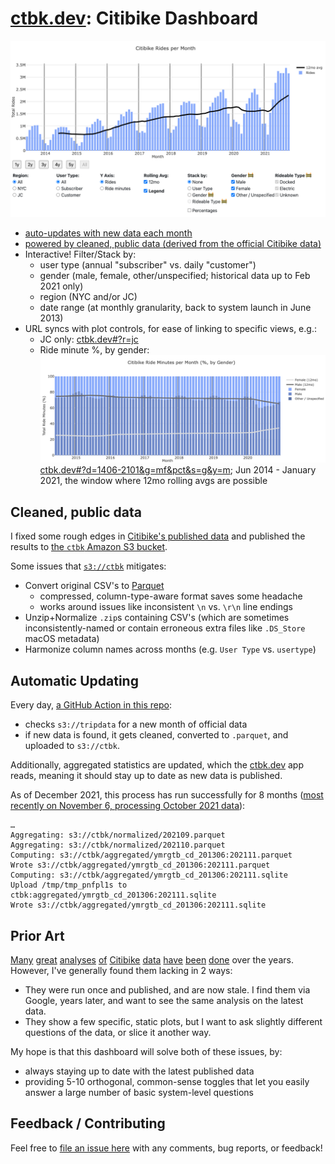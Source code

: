 # [ctbk.dev](https://ctbk.dev/): Citibike Dashboard

[![Screenshot of dashboard; per-month ride counts going back 5 years, with a 12mo rolling avg showing mostly steady growth](./screenshot.png)][ctbk.dev]

- [auto-updates with new data each month](#auto-update)
- [powered by cleaned, public data (derived from the official Citibike data)](#cleaned-data)
- Interactive! Filter/Stack by:
  - user type (annual "subscriber" vs. daily "customer")
  - gender (male, female, other/unspecified; historical data up to Feb 2021 only)
  - region (NYC and/or JC)
  - date range (at monthly granularity, back to system launch in June 2013)
- URL syncs with plot controls, for ease of linking to specific views, e.g.:
  - JC only: [ctbk.dev#?r=jc](https://ctbk.dev/#?r=jc)
  - Ride minute %, by gender:
    [![](./gender-percents-minutes.png)][gender pcts plot]
    [ctbk.dev#?d=1406-2101&g=mf&pct&s=g&y=m][gender pcts plot]; Jun 2014 - January 2021, the window where 12mo rolling avgs are possible


## Cleaned, public data <a id="cleaned-data"></a>
I fixed some rough edges in [Citibike's published data][citibike system data] and published the results to [the `ctbk` Amazon S3 bucket][`s3://ctbk`].

Some issues that [`s3://ctbk`] mitigates:
- Convert original CSV's to [Parquet]
  - compressed, column-type-aware format saves some headache
  - works around issues like inconsistent `\n` vs. `\r\n` line endings
- Unzip+Normalize `.zip`s containing CSV's (which are sometimes inconsistently-named or contain erroneous extra files like `.DS_Store` macOS metadata)
- Harmonize column names across months (e.g. `User Type` vs. `usertype`)

## Automatic Updating <a id="auto-update"></a>
Every day, [a GitHub Action in this repo](https://github.com/neighbor-ryan/ctbk.dev/actions):
- checks `s3://tripdata` for a new month of official data
- if new data is found, it gets cleaned, converted to `.parquet`, and uploaded to `s3://ctbk`.

Additionally, aggregated statistics are updated, which the [ctbk.dev] app reads, meaning it should stay up to date as new data is published.

As of December 2021, this process has run successfully for 8 months ([most recently on November 6, processing October 2021 data][202110 GHA]):
```
…
Aggregating: s3://ctbk/normalized/202109.parquet
Aggregating: s3://ctbk/normalized/202110.parquet
Computing: s3://ctbk/aggregated/ymrgtb_cd_201306:202111.parquet
Wrote s3://ctbk/aggregated/ymrgtb_cd_201306:202111.parquet
Computing: s3://ctbk/aggregated/ymrgtb_cd_201306:202111.sqlite
Upload /tmp/tmp_pnfpl1s to ctbk:aggregated/ymrgtb_cd_201306:202111.sqlite
Wrote s3://ctbk/aggregated/ymrgtb_cd_201306:202111.sqlite
```

## Prior Art
[Many][ckran-20210305] [great][toddschneider-20160113] [analyses][jc-analysis-2017] [of][jc-analysis-2018] [Citibike][datastudio-analysis] [data][cl2871-analysis] [have][tableau #citibike] [been][coursera citibike viz course] [done][juanjocarin analysis] over the years. However, I've generally found them lacking in 2 ways:
- They were run once and published, and are now stale. I find them via Google, years later, and want to see the same analysis on the latest data.
- They show a few specific, static plots, but I want to ask slightly different questions of the data, or slice it another way.

My hope is that this dashboard will solve both of these issues, by:
- always staying up to date with the latest published data
- providing 5-10 orthogonal, common-sense toggles that let you easily answer a large number of basic system-level questions

## Feedback / Contributing
Feel free to [file an issue here](https://github.com/neighbor-ryan/citibike/issues) with any comments, bug reports, or feedback!

[ckran-20210305]: https://towardsdatascience.com/exploring-the-effects-of-the-pandemic-on-nyc-bike-share-usage-ab79f67ac2df
[toddschneider-20160113]: https://toddwschneider.com/posts/a-tale-of-twenty-two-million-citi-bikes-analyzing-the-nyc-bike-share-system/
[jc-analysis-2017]: https://www.bikejc.org/resources/citibikejc-2017
[jc-analysis-2018]: https://www.bikejc.org/citi-bike-usage-jersey-city-2018
[datastudio-analysis]: https://datastudio.google.com/u/0/reporting/a6fc910f-b100-4ac5-a72b-2fa35880f149/page/SKniB
[cl2871-analysis]: https://github.com/cl2871/citibike
[tableau #citibike]: https://public.tableau.com/en-gb/search/all/%23CitiBike
[coursera citibike viz course]: https://www.coursera.org/projects/visualizing-citibike-trips-tableau
[juanjocarin analysis]: http://juanjocarin.github.io/Citibike-viz/

[citibike system data]: https://www.citibikenyc.com/system-data
[citibike s3 index]: https://s3.amazonaws.com/tripdata/index.html
[`s3://ctbk`]: https://s3.amazonaws.com/ctbk/index.html
[Parquet]: https://parquet.apache.org/
[202110 GHA]: https://github.com/neighbor-ryan/ctbk.dev/runs/4125143693#step:6:396

[ctbk.dev]: https://ctbk.dev/
[gender pcts plot]: https://ctbk.dev#?d=1406-2101&g=mf&pct&s=g&y=m
